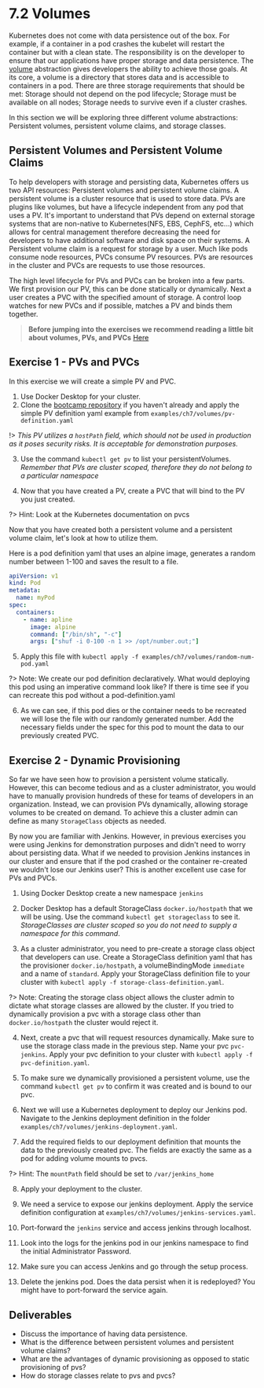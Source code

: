 # 7.2 Volumes 

Kubernetes does not come with data persistence out of the box. For example, if a container in a pod crashes the kubelet will restart the container but with a clean state. The responsibility is on the developer to ensure that our applications have proper storage and data persistence. The [volume](https://kubernetes.io/docs/concepts/storage/volumes/) abstraction gives developers the ability to achieve those goals. At its core, a volume is a directory that stores data and is accessible to containers in a pod. There are three storage requirements that should be met: Storage should not depend on the pod lifecycle; Storage must be available on all nodes; Storage needs to survive even if a cluster crashes. 

In this section we will be exploring three different volume abstractions: Persistent volumes, persistent volume claims, and storage classes. 

## Persistent Volumes and Persistent Volume Claims

To help developers with storage and persisting data, Kubernetes offers us two API resources: Persistent volumes and persistent volume claims. A persistent volume is a cluster resource that is used to store data. PVs are plugins like volumes, but have a lifecycle independent from any pod that uses a PV. It's important to understand that PVs depend on external storage systems that are non-native to Kubernetes(NFS, EBS, CephFS, etc...) which allows for central management therefore decreasing the need for developers to have additional software and disk space on their systems. A Persistent volume claim is a request for storage by a user. Much like pods consume node resources, PVCs consume PV resources. PVs are resources in the cluster and PVCs are requests to use those resources. 

The high level lifecycle for PVs and PVCs can be broken into a few parts. We first provision our PV, this can be done statically or dynamically. Next a user creates a PVC with the specified amount of storage. A control loop watches for new PVCs and if possible, matches a PV and binds them together.

> **Before jumping into the exercises we recommend reading a little bit about volumes, PVs, and PVCs** [Here](https://kubernetes.io/docs/concepts/storage/persistent-volumes/)

## Exercise 1 - PVs and PVCs
In this exercise we will create a simple PV and PVC.

1. Use Docker Desktop for your cluster.
2. Clone the [bootcamp repository](https://github.com/liatrio/devops-bootcamp.git) if you haven't already and apply the simple PV definition yaml example from `examples/ch7/volumes/pv-definition.yaml`

  !> *This PV utilizes a `hostPath` field, which should not be used in production as it poses security risks. It is acceptable for demonstration purposes.*

3. Use the command `kubectl get pv` to list your persistentVolumes. *Remember that PVs are cluster scoped, therefore they do not belong to a particular namespace*

4. Now that you have created a PV, create a PVC that will bind to the PV you just created.

?> Hint: Look at the Kubernetes documentation on pvcs

Now that you have created both a persistent volume and a persistent volume claim, let's look at how to utilize them. 

Here is a pod definition yaml that uses an alpine image, generates a random number between 1-100 and saves the result to a file. 

```yaml
apiVersion: v1
kind: Pod
metadata:
  name: myPod
spec:
  containers:
    - name: apline
      image: alpine
      command: ["/bin/sh", "-c"]
      args: ["shuf -i 0-100 -n 1 >> /opt/number.out;"]
```
5. Apply this file with `kubectl apply -f examples/ch7/volumes/random-num-pod.yaml`

?> Note: We create our pod definition declaratively. What would deploying this pod using an imperative command look like? If there is time see if you can recreate this pod without a pod-definition.yaml

6. As we can see, if this pod dies or the container needs to be recreated we will lose the file with our randomly generated number. Add the necessary fields under the spec for this pod to mount the data to our previously created PVC. 

## Exercise 2 - Dynamic Provisioning

So far we have seen how to provision a persistent volume statically. However, this can become tedious and as a cluster administrator, you would have to manually provision hundreds of these for teams of developers in an organization. Instead, we can provision PVs dynamically, allowing storage volumes to be created on demand. To achieve this a cluster admin can define as many `StorageClass` objects as needed. 

By now you are familiar with Jenkins. However, in previous exercises you were using Jenkins for demonstration purposes and didn't need to worry about persisting data. What if we needed to provision Jenkins instances in our cluster and ensure that if the pod crashed or the container re-created we wouldn't lose our Jenkins user? This is another excellent use case for PVs and PVCs.

1. Using Docker Desktop create a new namespace `jenkins`

2. Docker Desktop has a default StorageClass `docker.io/hostpath` that we will be using. Use the command `kubectl get storageclass` to see it. *StorageClasses are cluster scoped so you do not need to supply a namespace for this command*. 

3. As a cluster administrator, you need to pre-create a storage class object that developers can use. Create a StorageClass definition yaml that has the provisioner `docker.io/hostpath`, a volumeBindingMode `immediate` and a name of `standard`. Apply your StorageClass definition file to your cluster with `kubectl apply -f storage-class-definition.yaml`. 

?> Note: Creating the storage class object allows the cluster admin to dictate what storage classes are allowed by the cluster. If you tried to dynamically provision a pvc with a storage class other than `docker.io/hostpath` the cluster would reject it.

4. Next, create a pvc that will request resources dynamically. Make sure to use the storage class made in the previous step. Name your pvc `pvc-jenkins`. Apply your pvc definition to your cluster with `kubectl apply -f pvc-definition.yaml`.

5. To make sure we dynamically provisioned a persistent volume, use the command `kubectl get pv` to confirm it was created and is bound to our pvc. 

6. Next we will use a Kubernetes deployment to deploy our Jenkins pod. Navigate to the Jenkins deployment definition in the folder `examples/ch7/volumes/jenkins-deployment.yaml`. 

7. Add the required fields to our deployment definition that mounts the data to the previously created pvc. The fields are exactly the same as a pod for adding volume mounts to pvcs. 

?> Hint: The `mountPath` field should be set to `/var/jenkins_home`

8. Apply your deployment to the cluster.

9. We need a service to expose our jenkins deployment. Apply the service definition configuration at `examples/ch7/volumes/jenkins-services.yaml`. 

10. Port-forward the `jenkins` service and access jenkins through localhost.

11. Look into the logs for the jenkins pod in our jenkins namespace to find the initial Administrator Password. 

12. Make sure you can access Jenkins and go through the setup process. 

13. Delete the jenkins pod. Does the data persist when it is redeployed? You might have to port-forward the service again. 

## Deliverables 

- Discuss the importance of having data persistence.
- What is the difference between persistent volumes and persistent volume claims?
- What are the advantages of dynamic provisioning as opposed to static provisioning of pvs? 
- How do storage classes relate to pvs and pvcs? 
